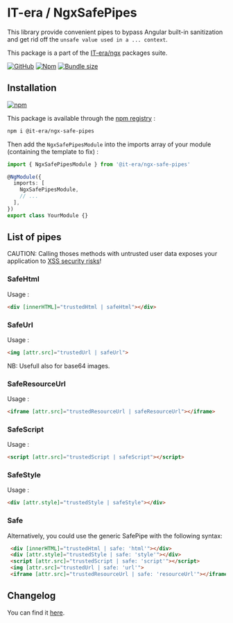 # IT-era / NgxSafePipes

This library provide convenient pipes to bypass Angular built-in sanitization and get rid off the `unsafe value used in a ... context`.

This package is a part of the [IT-era/ngx](https://github.com/it-era/ngx) packages suite.

[![GitHub](https://badgen.net/github/tag/it-era/ngx-safe-pipes?color=green)](https://github.com/it-era/ngx-safe-pipes)
[![Npm](https://badgen.net/npm/v/@it-era%2Fngx-safe-pipes?color=green)](https://www.npmjs.com/package/@it-era/ngx-safe-pipes)
[![Bundle size](https://badgen.net/bundlephobia/minzip/@it-era/ngx-safe-pipes?color=green)](https://bundlephobia.com/result?p=@it-era/ngx-safe-pipes)

## Installation

[![npm](https://nodei.co/npm/@it-era/ngx-safe-pipes.png?mini=true)](https://www.npmjs.com/package/@it-era/ngx-safe-pipes)

This package is available through the [npm registry](https://www.npmjs.com/package/@it-era/ngx-safe-pipes) :

```sh
npm i @it-era/ngx-safe-pipes
```

Then add the `NgxSafePipesModule` into the imports array of your module (containing the template to fix) :

```ts
import { NgxSafePipesModule } from '@it-era/ngx-safe-pipes'

@NgModule({
  imports: [
    NgxSafePipesModule,
    // ...
  ],
})
export class YourModule {}
```

## List of pipes

CAUTION: Calling thoses methods with untrusted user data exposes your application to [XSS security risks](https://angular.io/guide/security#xss)!

### SafeHtml

Usage :

```HTML
<div [innerHTML]="trustedHtml | safeHtml"></div>
```

### SafeUrl

Usage :

```HTML
<img [attr.src]="trustedUrl | safeUrl">
```

NB: Usefull also for base64 images.

### SafeResourceUrl

Usage :

```HTML
<iframe [attr.src]="trustedResourceUrl | safeResourceUrl"></iframe>
```

### SafeScript

Usage :

```HTML
<script [attr.src]="trustedScript | safeScript"></script>
```

### SafeStyle

Usage :

```HTML
<div [attr.style]="trustedStyle | safeStyle"></div>
```

### Safe

Alternatively, you could use the generic SafePipe with the following syntax:

```HTML
 <div [innerHTML]="trustedHtml | safe: 'html'"></div>
 <div [attr.style]="trustedStyle | safe: 'style'"></div>
 <script [attr.src]="trustedScript | safe: 'script'"></script>
 <img [attr.src]="trustedUrl | safe: 'url'">
 <iframe [attr.src]="trustedResourceUrl | safe: 'resourceUrl'"></iframe>
```

## Changelog

You can find it [here](https://github.com/it-era/ngx-safe-pipes/blob/master/CHANGELOG.md).

